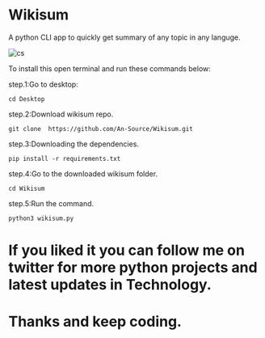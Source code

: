 # Wikisum
A python CLI app to quickly get summary of any topic in any languge.

![cs](https://user-images.githubusercontent.com/52208188/60944522-a8e19c80-a306-11e9-98d5-eb3b93d6e32e.png)


To install this open terminal and run these commands below:

step.1:Go to desktop:

    cd Desktop

step.2:Download wikisum repo.

    git clone  https://github.com/An-Source/Wikisum.git

step.3:Downloading the dependencies.

    pip install -r requirements.txt

step.4:Go to the downloaded wikisum folder.
   
    cd Wikisum

step.5:Run the command.

    python3 wikisum.py



# If you liked it you can follow me on twitter for more python projects and latest updates in Technology.


# Thanks and keep coding.
